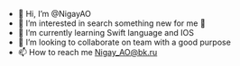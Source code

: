 - 👋 Hi, I’m @NigayAO
- 👀 I’m interested in search something new for me 🙌
- 🌱 I’m currently learning Swift language and IOS 
- 💞️ I’m looking to collaborate on team with a good purpose 
- 📫 How to reach me Nigay_AO@bk.ru

<!---
NigayAO/NigayAO is a ✨ special ✨ repository because its `README.md` (this file) appears on your GitHub profile.
You can click the Preview link to take a look at your changes.
--->
